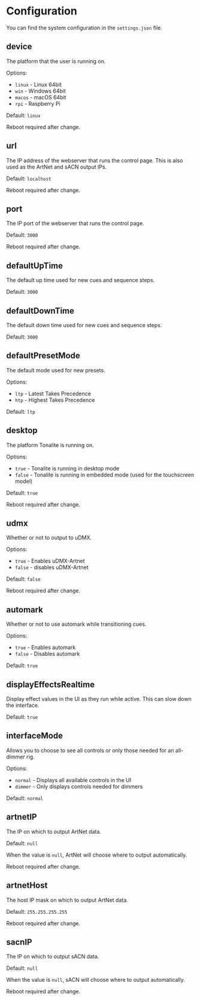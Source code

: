 # Configuration

You can find the system configuration in the `settings.json` file.

## device

The platform that the user is running on.

Options:

- `linux` - Linux 64bit
- `win` - Windows 64bit
- `macos` - macOS 64bit
- `rpi` - Raspberry Pi

Default: `linux`

Reboot required after change.

## url

The IP address of the webserver that runs the control page. This is also used as the ArtNet and sACN output IPs.

Default: `localhost`

Reboot required after change.

## port

The IP port of the webserver that runs the control page.

Default: `3000`

Reboot required after change.

## defaultUpTime

The default up time used for new cues and sequence steps.

Default: `3000`

## defaultDownTime

The default down time used for new cues and sequence steps.

Default: `3000`

## defaultPresetMode

The default mode used for new presets.

Options:

- `ltp` - Latest Takes Precedence
- `htp` - Highest Takes Precedence

Default: `ltp`

## desktop

The platform Tonalite is running on.

Options:

- `true` - Tonalite is running in desktop mode
- `false` - Tonalite is running in embedded mode (used for the touchscreen model)

Default: `true`
  
Reboot required after change.

## udmx

Whether or not to output to uDMX.

Options:

- `true` - Enables uDMX-Artnet
- `false` - disables uDMX-Artnet

Default: `false`

Reboot required after change.

## automark

Whether or not to use automark while transitioning cues.

Options:

- `true` - Enables automark
- `false` - Disables automark

Default: `true`

## displayEffectsRealtime

Display effect values in the UI as they run while active. This can slow down the interface.

Default: `true`

## interfaceMode

Allows you to choose to see all controls or only those needed for an all-dimmer rig.

Options:

- `normal` - Displays all available controls in the UI
- `dimmer` - Only displays controls needed for dimmers

Default: `normal`

## artnetIP

The IP on which to output ArtNet data.

Default: `null`

When the value is `null`, ArtNet will choose where to output automatically.

Reboot required after change.

## artnetHost

The host IP mask on which to output ArtNet data.

Default: `255.255.255.255`

Reboot required after change.

## sacnIP

The IP on which to output sACN data.

Default: `null`

When the value is `null`, sACN will choose where to output automatically.

Reboot required after change.